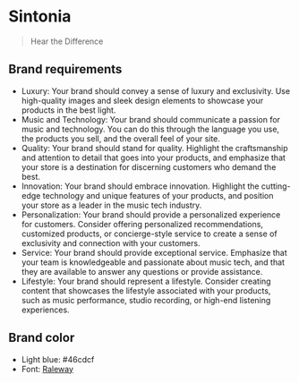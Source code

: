 <!-- A luxurious music tech store should convey a sense of elegance, sophistication, and exclusivity. Good luck with your project! -->

# Sintonia

> Hear the Difference

## Brand requirements

- Luxury: Your brand should convey a sense of luxury and exclusivity. Use high-quality images and sleek design elements to showcase your products in the best light.
- Music and Technology: Your brand should communicate a passion for music and technology. You can do this through the language you use, the products you sell, and the overall feel of your site.
- Quality: Your brand should stand for quality. Highlight the craftsmanship and attention to detail that goes into your products, and emphasize that your store is a destination for discerning customers who demand the best.
- Innovation: Your brand should embrace innovation. Highlight the cutting-edge technology and unique features of your products, and position your store as a leader in the music tech industry.
- Personalization: Your brand should provide a personalized experience for customers. Consider offering personalized recommendations, customized products, or concierge-style service to create a sense of exclusivity and connection with your customers.
- Service: Your brand should provide exceptional service. Emphasize that your team is knowledgeable and passionate about music tech, and that they are available to answer any questions or provide assistance.
- Lifestyle: Your brand should represent a lifestyle. Consider creating content that showcases the lifestyle associated with your products, such as music performance, studio recording, or high-end listening experiences.

## Brand color

- Light blue: #46cdcf
- Font: [Raleway](https://fonts.googleapis.com/css2?family=Raleway)
